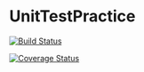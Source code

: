 # UnitTestPractice

[![Build Status](https://travis-ci.org/callison98/UnitTestPractice.svg?branch=master)](https://travis-ci.org/callison98/UnitTestPractice)

[![Coverage Status](https://coveralls.io/repos/github/callison98/UnitTestPractice/badge.svg?branch=master)](https://coveralls.io/github/callison98/UnitTestPractice?branch=master)
